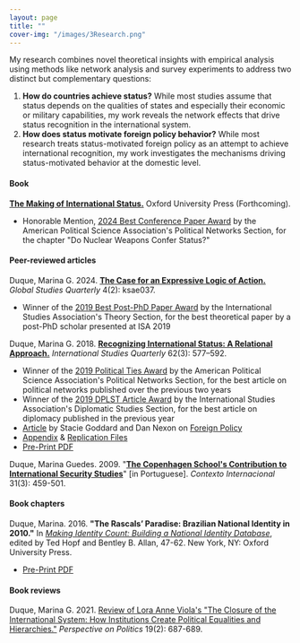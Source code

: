 ```yaml
---
layout: page
title: ""
cover-img: "/images/3Research.png"
---
```


My research combines novel theoretical insights with empirical analysis using methods like network analysis and survey experiments to address two distinct but complementary questions:
<ol>
<li> <strong>How do countries achieve status?</strong> While most studies assume that status depends on the qualities of states and especially their economic or military capabilities, my work reveals the network effects that drive status recognition in the international system.</li>
<li> <strong>How does status motivate foreign policy behavior?</strong> While most research treats status-motivated foreign policy as an attempt to achieve international recognition, my work investigates the mechanisms driving status-motivated behavior at the domestic level.</li>
</ol>

#### Book

<a href="http://marinagduque.com/book/" target="_blank">**The Making of International Status.**</a> Oxford University Press (Forthcoming).
- Honorable Mention, <a href="https://apsanet.org/membership/organized-sections/organized-section-awards/past-awards/section-41/" target="_blank">2024 Best Conference Paper Award</a> by the American Political Science Association's Political Networks Section, for the chapter "Do Nuclear Weapons Confer Status?"

#### Peer-reviewed articles

Duque, Marina G. 2024. <a href="https://academic.oup.com/isagsq/article/4/2/ksae037/7681815" target="_blank">**The Case for an Expressive Logic of Action.**</a> _Global Studies Quarterly_ 4(2): ksae037.
- Winner of the <a href="https://www.isanet.org/Programs/Awards/THEORY-Conference-Post-PhD-Paper-Award" target="_blank">2019 Best Post-PhD Paper Award</a> by the International Studies Association's Theory Section, for the best theoretical paper by a post-PhD scholar presented at ISA 2019

Duque, Marina G. 2018. <a href="https://doi.org/10.1093/isq/sqy001" target="_blank">**Recognizing International Status: A Relational Approach.**</a> _International Studies Quarterly_ 62(3): 577–592.
- Winner of the <a href="https://apsanet.org/membership/organized-sections/organized-section-awards/past-awards/section-41/" target="_blank">2019 Political Ties Award</a> by the American Political Science Association's Political Networks Section, for the best article on political networks published over the previous two years
- Winner of the <a href="https://www.isanet.org/Programs/Awards/DPLST-Article" target="_blank">2019 DPLST Article Award</a> by the International Studies Association's Diplomatic Studies Section, for the best article on diplomacy published in the previous year
- <a href="https://foreignpolicy.com/2018/06/21/kim-jong-un-gets-to-sit-at-the-cool-table-now/" target="_blank">Article</a> by Stacie Goddard and Dan Nexon on <a href="https://foreignpolicy.com/" target="_blank">Foreign Policy</a>
- <a href="../pdf/DuqueOnlineAppendix.pdf" target="_blank">Appendix</a> & <a href="https://doi.org/10.7910/DVN/4K7SQC" target="_blank">Replication Files</a>
- <a href="../pdf/DuqueRecognizingStatus.pdf" target="_blank">Pre-Print PDF</a>

Duque, Marina Guedes. 2009. "<a href="http://www.scielo.br/pdf/cint/v31n3/v31n3a03.pdf" target="_blank">**The Copenhagen School's Contribution to International Security Studies**</a>" [in Portuguese]. _Contexto Internacional_ 31(3): 459-501.

#### Book chapters

Duque, Marina. 2016. **"The Rascals’ Paradise: Brazilian National Identity in 2010."** In <a href="https://global.oup.com/academic/product/making-identity-count-9780190255473?cc=us&lang=en&" target="_blank">_Making Identity Count: Building a National Identity Database_</a>, edited by Ted Hopf and Bentley B. Allan, 47-62. New York, NY: Oxford University Press.
- <a href="../pdf/Brazil_2010.pdf" target="_blank">Pre-Print PDF</a>

#### Book reviews

Duque, Marina G. 2021. <a href="https://doi.org/10.1017/S1537592721000554" target="_blank">Review of Lora Anne Viola's "The Closure of the International System: How Institutions Create Political Equalities and Hierarchies."</a> _Perspective on Politics_ 19(2): 687-689.
